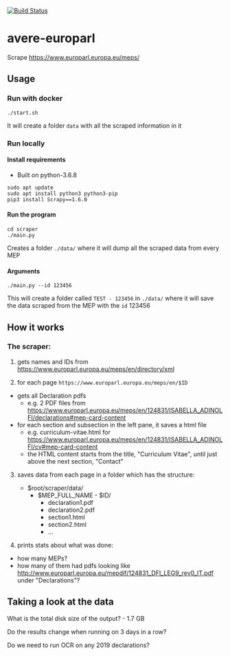 [![Build Status](https://jenkins.liquiddemo.org/api/badges/CRJI/avere-europarl/status.svg)](https://jenkins.liquiddemo.org/CRJI/avere-europarl)

# avere-europarl

Scrape https://www.europarl.europa.eu/meps/

## Usage

### Run with docker

```shell
./start.sh
```
It will create a folder `data`  with all the scraped information in it

### Run locally

#### Install requirements

- Built on python-3.6.8

```shell
sudo apt update
sudo apt install python3 python3-pip
pip3 install Scrapy==1.6.0
```

#### Run the program
```shell
cd scraper
./main.py
```
Creates a folder `./data/` where it will dump all the scraped data from every MEP

#### Arguments
```shell
./main.py --id 123456
```
This will create a folder called `TEST - 123456` in `./data/` where it will save the data scraped from the MEP with the `id` 123456

## How it works

### The scraper:

 1. gets names and IDs from https://www.europarl.europa.eu/meps/en/directory/xml

 2. for each page `https://www.europarl.europa.eu/meps/en/$ID`
   * gets all Declaration pdfs
     - e.g. 2 PDF files from https://www.europarl.europa.eu/meps/en/124831/ISABELLA_ADINOLFI/declarations#mep-card-content
   * for each section and subsection in the left pane, it saves a html file
     - e.g. curriculum-vitae.html for https://www.europarl.europa.eu/meps/en/124831/ISABELLA_ADINOLFI/cv#mep-card-content
     - the HTML content starts from the title, "Curriculum Vitae", until just above the next section, "Contact"

 3. saves data from each page in a folder which has the structure:

    - $root/scraper/data/
      - $MEP_FULL_NAME - $ID/
          * declaration1.pdf
          * declaration2.pdf
          * section1.html
          * section2.html
          * ...

 4. prints stats about what was done:
   - how many MEPs?
   - how many of them had pdfs looking like http://www.europarl.europa.eu/mepdif/124831_DFI_LEG9_rev0_IT.pdf under "Declarations"?

## Taking a look at the data

What is the total disk size of the output? - 1.7 GB

Do the results change when running on 3 days in a row?

Do we need to run OCR on any 2019 declarations?
